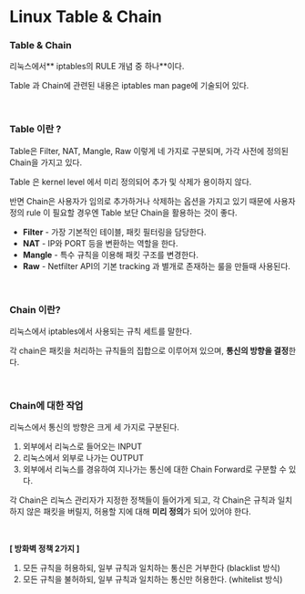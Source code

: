 # **Linux Table & Chain**

### **Table & Chain**

리눅스에서** iptables의 RULE 개념 중 하나**이다.

Table 과 Chain에 관련된 내용은 iptables man page에 기술되어 있다.

<br>

### **Table 이란 ?**

Table은 Filter, NAT, Mangle, Raw 이렇게 네 가지로 구분되며, 가각 사전에 정의된 Chain을 가지고 있다. 

Table 은 kernel level 에서 미리 정의되어 추가 및 삭제가 용이하지 않다. 

반면 Chain은 사용자가 임의로 추가하거나 삭제하는 옵션을 가지고 있기 때문에 사용자 정의 rule 이 필요할 경우엔 Table 보단 Chain을 활용하는 것이 좋다. 

- **Filter** - 가장 기본적인 테이블, 패킷 필터링을 담당한다.
- **NAT** - IP와 PORT 등을 변환하는 역할을 한다.
- **Mangle** - 특수 규칙을 이용해 패킷 구조를 변경한다.
- **Raw** - Netfilter API의 기본 tracking 과 별개로 존재하는 룰을 만들때 사용된다.

<br>

### **Chain 이란?**

리눅스에서 iptables에서 사용되는 규칙 세트를 말한다.

각 chain은 패킷을 처리하는 규칙들의 집합으로 이루어져 있으며, **통신의 방향을 결정**한다.

<br>

### **Chain에 대한 작업**

리눅스에서 통신의 방향은 크게 세 가지로 구분된다. 

1. 외부에서 리눅스로 들어오는 INPUT
2. 리눅스에서 외부로 나가는 OUTPUT 
3. 외부에서 리눅스를 경유하여 지나가는 통신에 대한 Chain Forward로 구분할 수 있다.

각 Chain은 리눅스 관리자가 지정한 정책들이 들어가게 되고, 각 Chain은 규칙과 일치하지 않은 패킷을 버릴지, 허용할 지에 대해 **미리 정의**가 되어 있어야 한다. 

<br>

**[ 방화벽 정책 2가지 ]**

1. 모든 규칙을 허용하되, 일부 규칙과 일치하는 통신은 거부한다 (blacklist 방식)
2. 모든 규칙을 불허하되, 일부 규칙과 일치하는 통신만 허용한다. (whitelist 방식)